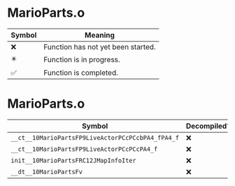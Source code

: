 # MarioParts.o
| Symbol | Meaning 
| ------------- | ------------- 
| :x: | Function has not yet been started. 
| :eight_pointed_black_star: | Function is in progress. 
| :white_check_mark: | Function is completed. 


# MarioParts.o
| Symbol | Decompiled? |
| ------------- | ------------- |
| `__ct__10MarioPartsFP9LiveActorPCcPCcbPA4_fPA4_f` | :x: |
| `__ct__10MarioPartsFP9LiveActorPCcPCcPA4_f` | :x: |
| `init__10MarioPartsFRC12JMapInfoIter` | :x: |
| `__dt__10MarioPartsFv` | :x: |
